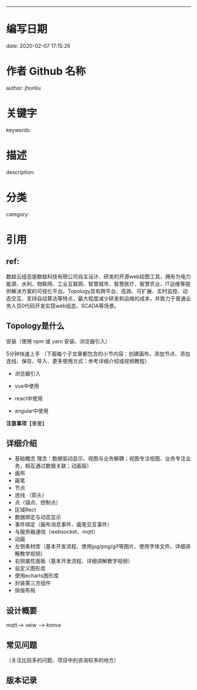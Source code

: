 
---
# 编写日期
date: 2020-02-07 17:15:26
# 作者 Github 名称
author: jhonliu
# 关键字
keywords:
# 描述
description:
# 分类
category: 
# 引用
ref:
---

数蛙云组态是数蛙科技有限公司自主设计、研发的开源web绘图工具，拥有为电力能源、水利、物联网、工业互联网、智慧城市、智慧医疗、智慧农业、IT运维等提供解决方案的可视化平台。Topology具有跨平台、高效、可扩展、实时监控、动态交互、支持自动算法等特点，最大程度减少研发和运维的成本，并致力于普通业务人员0代码开发实现web组态、SCADA等场景。

## Topology是什么

安装（使用 npm 或 yarn 安装、浏览器引入）

5分钟快速上手 （下面每个子文章都包含的小节内容：创建画布、添加节点、添加连线、保存、导入、更多使用方式：参考详细介绍或视频教程）
   + 浏览器引入
     
   + vue中使用
    
   + react中使用
    
   + angular中使用
    
**注意事项**【重要】

## 详细介绍

   + 基础概念
      理念：数据驱动显示、视图与业务解耦；视图专注视图、业务专注业务，相互通过数据关联；动画层）
   + 画布
   +  画笔
   + 节点
   + 连线 （箭头）
   + 点（锚点、控制点）
   + 区域Rect
   +  数据绑定与动态显示
   + 事件绑定（画布消息事件、画笔交互事件）
   + 与服务器通信（websocket、mqtt）
   + 动画
   + 左侧素材库（基本开发流程、使用jpg/png/gif等图片、使用字体文件、详细讲解教学视频）
   + 右侧属性面板（基本开发流程、详细讲解教学视频）
   + 自定义图形库
   + 使用echarts图形库
   + 封装第三方组件
   + 排版布局
   
## 设计概要 

   mqtt--> veiw --> konva
   
## 常见问题

   （关注比较多的问题、项目中的咨询较多的地方）  
   
## 版本记录




